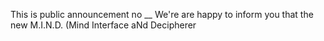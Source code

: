
This is public announcement no __
We're are happy to inform you that the new M.I.N.D. (Mind Interface aNd Decipherer